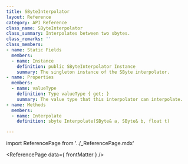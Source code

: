 ```yaml
---
title: SByteInterpolator
layout: Reference
category: API Reference
class_name: SByteInterpolator
class_summary: Interpolates between two sbytes.
class_remarks: ''
class_members:
- name: Static Fields
  members:
  - name: Instance
    definition: public SByteInterpolator Instance
    summary: The singleton instance of the SByte interpolator.
- name: Properties
  members:
  - name: valueType
    definition: Type valueType { get; }
    summary: The value type that this interpolator can interpolate.
- name: Methods
  members:
  - name: Interpolate
    definition: sbyte Interpolate(SByte& a, SByte& b, float t)

---
```

import ReferencePage from '../_ReferencePage.mdx'

<ReferencePage data={ frontMatter } />
